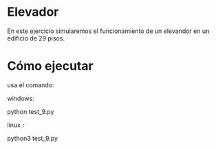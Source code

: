 # Elevador
En este ejercicio simularemos el funcionamiento de un elevandor en un edificio de 29 pisos.
# Cómo ejecutar
usa el comando: 

windows: 

python test_9.py

linux : 

python3 test_9.py
